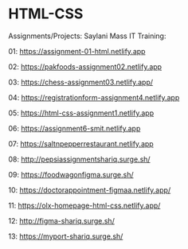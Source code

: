 # HTML-CSS
 Assignments/Projects: Saylani Mass IT Training:

01: https://assignment-01-html.netlify.app

02: https://pakfoods-assignment02.netlify.app

03: https://chess-assignment03.netlify.app/

04: https://registrationform-assignment4.netlify.app

05: https://html-css-assignment1.netlify.app

06: https://assignment6-smit.netlify.app

07: https://saltnpepperrestaurant.netlify.app

08: http://pepsiassignmentshariq.surge.sh/

09: https://foodwagonfigma.surge.sh/

10: https://doctorappointment-figmaa.netlify.app/

11: https://olx-homepage-html-css.netlify.app/

12: http://figma-shariq.surge.sh/

13: https://myport-shariq.surge.sh/

